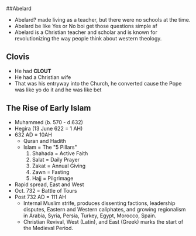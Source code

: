 ##Abelard

- Abelard? made living as a teacher, but there were no schools at the time.
- Abelard be like Yes or No boi get those questions simple af
- Abelard is a Christian teacher and scholar and is known for revolutionizing the way people think about western theology.



## Clovis

- He had **CLOUT**
- He had a Christian wife
- That was his entryway into the Church, he converted cause the Pope was like yo do it and he was like bet



## The Rise of Early Islam

- Muhammed (b. 570 - d.632)
- Hegira (13 June 622 = 1 AH)
- 632 AD = 10AH
  - Quran and Hadith
  - Islam = The "5 Pillars"
    1. Shahada = Active Faith
    2. Salat = Daily Prayer
    3. Zakat = Annual Giving
    4. Zawn = Fasting
    5. Hajj = Pilgrimage
- Rapid spread, East and West
- Oct. 732 = Battle of Tours
- Post 732 AD = 111 AH
  - Internal Muslim strife, produces dissenting factions, leadership disputes, Eastern and Western caliphates, and growing regionalism in Arabia, Syria, Persia, Turkey, Egypt, Morocco, Spain.
  - Christian Revival, West (Latin), and East (Greek) marks the start of the Medieval Period.

